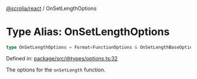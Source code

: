 [@scrolia/react](../README.md) / OnSetLengthOptions

# Type Alias: OnSetLengthOptions

```ts
type OnSetLengthOptions = Format<FunctionOptions & OnSetLengthBaseOptions>;
```

Defined in: [package/src/@types/options.ts:32](https://github.com/scrolia/react/blob/bef514f38138f6c060ddd0fad9edaba13d77962a/package/src/@types/options.ts#L32)

The options for the `onSetLength` function.
